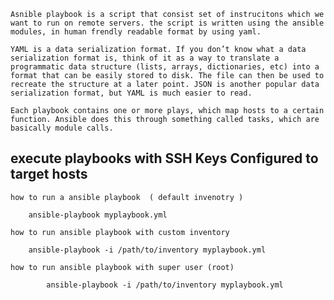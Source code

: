 `Asnible playbook is a script that consist set of instrucitons which we want to run on remote servers. the script is written using the ansible modules, in human frendly readable format by using yaml.`

`YAML is a data serialization format. If you don’t know what a data serialization format is, think of it as a way to translate a programmatic data structure (lists, arrays, dictionaries, etc) into a format that can be easily stored to disk. The file can then be used to recreate the structure at a later point. JSON is another popular data serialization format, but YAML is much easier to read.`

`Each playbook contains one or more plays, which map hosts to a certain function. Ansible does this through something called tasks, which are basically module calls.`

## execute playbooks with SSH Keys Configured to target hosts 
```
how to run a ansible playbook  ( default invenotry )

	ansible-playbook myplaybook.yml 

how to run ansible playbook with custom inventory

	ansible-playbook -i /path/to/inventory myplaybook.yml

how to run ansible playbook with super user (root)

        ansible-playbook -i /path/to/inventory myplaybook.yml
```
